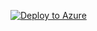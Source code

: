 [![Deploy to Azure](https://aka.ms/deploytoazurebutton)](https://portal.azure.com/#create/Microsoft.Template/uri/https%3A%2F%2Fraw.githubusercontent.com%2Farunricky%2FRepo1%2Fmain%2FDeploy-VM%2FDeployVM.json%3Ftoken%3DAJVP32XBIC6ZCUL7EFU4VTC7SJBQY)